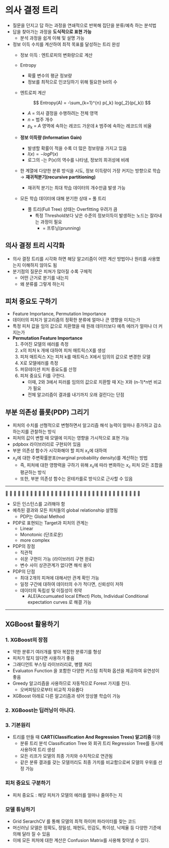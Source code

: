 # 의사 결정 트리

- 질문을 던지고 답 하는 과정을 연쇄적으로 반복해 집단을 분류/예측 하는 분석법
- 답을 찾아가는 과정을 **도식적으로 표현 가능**
    - 분석 과정을 쉽게 이해 및 설명 가능
- 정보 이득 수치를 계산하여 최적 목표를 달성하는 트리 완성
    - 정보 이득 : 엔트로피의 변화량으로 계산
    - Entropy
        - 확률 변수의 평균 정보량
        - 정보를 최적으로 인코딩하기 위해 필요한 bit의 수
    - 엔트로피 계산
        
        $$
        Entropy(A) = -\sum_{k=1}^{n} p{_k} log{_2}(p{_k})
        $$
        
        - $A$ = 의사 결정을 수행하려는 전체 영역
        - $n$ = 범주 개수
        - $p{_k}$ = $A$ 영역에 속하는 레코드 가운데 $k$ 범주에 속하는 레코드의 비율
    - **정보 이득량 (Information Gain)**
        - 발생할 확률이 적을 수록 더 많은 정보량을 가지고 있음
        - $I(x) = -logP(x)$
        - 로그의 -는  P(x)의 역수를 나타냄, 정보의 희귀성에 비례
    - 한 계열에 다양한 분류 방식을 시도,  정보 이득량이 가장 커지는 방향으로 학습 → **재귀적분기(recursive partitioning)**
        - 재귀적 분기는 최대 학습 데이터의 개수만큼 발생 가능
    - 모든 학습 데이터에 대해 분기한 상태 = 풀 트리
        - 풀 트리(Full Tree) 상태는 Overfitting 우려가 큼
            - 특정 Threshold보다 낮은 수준의 정보이득이 발생하는 노드는 잘라내는 과정이  필요
                - = 프루닝(prunning)

## 의사 결정 트리 시각화

- 의사 결정 트리를 시각화 하면 해당 알고리즘이 어떤 계산 방법이나 원리를 사용했는지 이해하지 않아도 됨
- 분기점의 질문은 피쳐가 많아질 수록 구체적
    - 어떤 근거로 분기를 내는지
    - 왜 분류를 그렇게 하는지

## 피처 중요도 구하기

- Feature Importance, Permutation Importance
- 데이터의 피처가 알고리즘의 정확한 분류에 얼마나 큰 영향을 미치는가
- 특정 피처 값을 임의 값으로 치환했을 때 원래 데이터보다 예측 에러가 얼마나 더 커지는가
- **Permutation Feature Importance**
    1. 주어진 모델의 에러를 측정
    2. x의 피처 k 개에 대하여 피처 매트릭스X를 생성
    3. 피처 매트릭스 X는 피처 k를 매트릭스 X에서 임의의 값으로 변경한 모델
    4. X로 모델에러를 측정
    5. 퍼뮤테이션 피처 중요도를 산정
    6. 피처 중요도 FI를 구한다.
        - 이때, 2와 3에서 피러를 임의의 값으로 치환할 때 X는 X와 (n-1)*n번 비교가 필요
        - 전체 알고리즘이 결과를 내기까지 오래 걸린다는 단점

## 부분 의존성 플롯(PDP) 그리기

- 피처의 수치를 선형적으로 변형하면서 알고리즘 해석 능력이 얼마나 증가하고 감소하는지를 관찰하는 방식
- 피처의 값이 변할 때 모델에 미치는 영향을 가시적으로 표현 가능
- pdpbox 라이브러리로 구현되어 있음
- 부분 의존성 함수가 시각화해야 할 피처 $x_{s}$에 대하여
- $x_{s}$에 대한 주변확률분포(marginal probability density)를 계산하는 방법
    - 즉, 피처에 대한 영향력을 구하기 위해 $x_{s}$에 따라 변화하는 $x_{c}$ 피처 모든 조합을 평균하는 방식
    - 또한, 부분 의존성 함수는 몬테카를로 방식으로 근사할 수 있음

---

🍋  🍋  🍋  🍋  🍋  🍋  🍋  🍋  🍋  🍋  🍋  🍋  🍋  🍋  🍋  🍋  🍋  🍋  🍋  🍋  🍋  🍋  🍋  🍋  🍋  🍋  🍋  🍋  🍋  🍋  🍋  🍋  🍋

- 모든 인스턴스를 고려해야 함
- 예측된 결과와 모든 피처들의 global relationship 설명됨
    - PDP는 Global Method
- PDP로 표현되는 Target과 피처의 관계는
    - Linear
    - Monotonic (단조로운)
    - more complex
- PDP의 장점
    - 직관적
    - 쉬운 구현이 가능 (라이브러리 구현 완료)
    - 변수 사이 상관관계가 없다면 해석 용이
- PDP의 단점
    - 최대 2개의 피쳐에 대해서만 관계 확인 가능
    - 일정 구간에 대하여 데이터의 수가 적다면, 신뢰성이 저하
    - 데이터의 독립성 및 이질성이 취약
        - ALE(Accumuated local Effect) Plots, Individual Conditional expectation curves 로 해결 가능

---

## XGBoost 활용하기

### 1.  XGBoost의 장점

- 약한 분류기 여러개를 쌓아 복잡한 분류기를 형성
- 피처가 많지 않다면 사용하기 좋음
- 그래디언트 부스팅 라이브러리로, 병렬 처리
- Evaluaton Function 을 포함한 다양한 커스텀 최적화 옵션을 제공하여 유연성이 좋음
- Greedy 알고리즘을 사용하므로 자동적으로 Forest 가지를 친다.
    - 오버피팅으로부터 비교적 자유롭다
- XGBoost 아래로 다른 알고리즘과 섞어 앙상블 학습이 가능

### 2.  XGBoost는 딥러닝이 아니다.

### 3.  기본원리

- 트리를 만들 때 **CART(Classification And Regression Trees) 알고리즘** 이용
    - 분류 트리 분석 Classification Tree 와 회귀 트리 Regression Tree를 동시에 사용하여 트리 생성
    - 모든 리프가 모델의 최종 가치와 수치적으로 연관됨
    - 같은 분류 결과를 갖는 모델끼리도 최종 가치를 비교함으로써 모델의 우위를 선정 가능

### 피처 중요도 구분하기

- 피처 중요도 : 해당 피처가 모델의 에러를 얼마나 줄여주는 지

### 모델 튜닝하기

- Grid SerarchCV 를 통해 모델의 최적 하이퍼 파라미터를 찾는 코드
- 머신러닝 모델은 정확도, 정밀성, 재현도, 민감도, 특이성, 낙제율 등 다양한 기준에 의해 달라 질 수 있음
- 이에 모든 피처에 대한 계산은 Confusion Matrix를 사용해 찾아낼 수 있다.